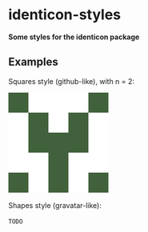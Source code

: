 # identicon-styles

**Some styles for the identicon package**

## Examples

Squares style (github-like), with n = 2:

![squares style](example-squares.png)

Shapes style (gravatar-like):

`TODO`

